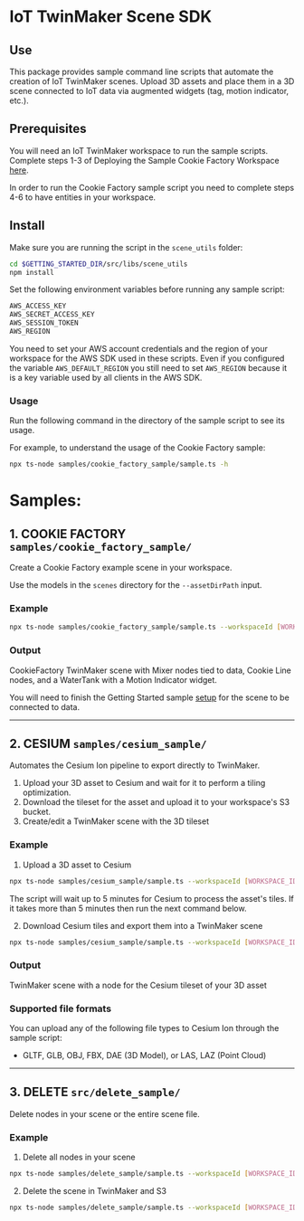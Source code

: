 # IoT TwinMaker Scene SDK

## Use

This package provides sample command line scripts that automate the creation of IoT TwinMaker scenes. Upload 3D assets and place them in a 3D scene connected to IoT data via augmented widgets (tag, motion indicator, etc.).

## Prerequisites

You will need an IoT TwinMaker workspace to run the sample scripts. Complete steps 1-3 of Deploying the Sample Cookie Factory Workspace [here](https://github.com/aws-samples/aws-iot-twinmaker-samples/blob/main/README.md).

In order to run the Cookie Factory sample script you need to complete steps 4-6 to have entities in your workspace.

## Install

Make sure you are running the script in the `scene_utils` folder:

```bash
cd $GETTING_STARTED_DIR/src/libs/scene_utils
npm install
```

Set the following environment variables before running any sample script:

```bash
AWS_ACCESS_KEY
AWS_SECRET_ACCESS_KEY
AWS_SESSION_TOKEN
AWS_REGION
```

You need to set your AWS account credentials and the region of your workspace for the AWS SDK used in these scripts. Even if you configured the variable `AWS_DEFAULT_REGION` you still need to set `AWS_REGION` because it is a key variable used by all clients in the AWS SDK.

### Usage

Run the following command in the directory of the sample script to see its usage.

For example, to understand the usage of the Cookie Factory sample:

```bash
npx ts-node samples/cookie_factory_sample/sample.ts -h
```

# Samples:

## 1. COOKIE FACTORY `samples/cookie_factory_sample/`

Create a Cookie Factory example scene in your workspace.

Use the models in the `scenes` directory for the `--assetDirPath` input.

### Example

```bash
npx ts-node samples/cookie_factory_sample/sample.ts --workspaceId [WORKSPACE_ID] --sceneId [SCENE_ID] --assetDirPath $GETTING_STARTED_DIR/src/workspaces/cookiefactory/scenes/
```

### Output

CookieFactory TwinMaker scene with Mixer nodes tied to data, Cookie Line nodes, and a WaterTank with a Motion Indicator widget.

You will need to finish the Getting Started sample [setup](https://github.com/aws-samples/aws-iot-twinmaker-samples/blob/main/README.md) for the scene to be connected to data.

---

## 2. CESIUM `samples/cesium_sample/`

Automates the Cesium Ion pipeline to export directly to TwinMaker.

1. Upload your 3D asset to Cesium and wait for it to perform a tiling optimization.
2. Download the tileset for the asset and upload it to your workspace's S3 bucket.
3. Create/edit a TwinMaker scene with the 3D tileset

### Example

1. Upload a 3D asset to Cesium

```bash
npx ts-node samples/cesium_sample/sample.ts --workspaceId [WORKSPACE_ID] --sceneId [SCENE_ID] --assetFilePath [3D_ASSET_PATH] --cesiumAccessToken [ACCESS_TOKEN]
```

The script will wait up to 5 minutes for Cesium to process the asset's tiles. If it takes more than 5 minutes then run the next command below.

2. Download Cesium tiles and export them into a TwinMaker scene

```bash
npx ts-node samples/cesium_sample/sample.ts --workspaceId [WORKSPACE_ID] --sceneId [SCENE_ID] --cesiumAccessToken [ACCESS_TOKEN] --cesiumAssetId [ASSET_ID]
```

### Output

TwinMaker scene with a node for the Cesium tileset of your 3D asset

### Supported file formats

You can upload any of the following file types to Cesium Ion through the sample script:

- GLTF, GLB, OBJ, FBX, DAE (3D Model), or LAS, LAZ (Point Cloud)

---

## 3. DELETE `src/delete_sample/`

Delete nodes in your scene or the entire scene file.

### Example

1. Delete all nodes in your scene

```bash
npx ts-node samples/delete_sample/sample.ts --workspaceId [WORKSPACE_ID] --sceneId [SCENE_ID]
```

2. Delete the scene in TwinMaker and S3

```bash
npx ts-node samples/delete_sample/sample.ts --workspaceId [WORKSPACE_ID] --sceneId [SCENE_ID] --deleteAll
```

